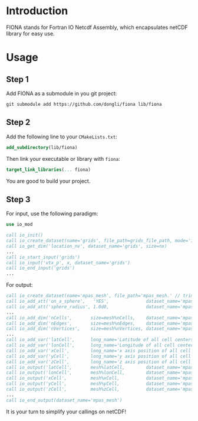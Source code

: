 # Introduction

FIONA stands for Fortran IO Netcdf Assembly, which encapsulates netCDF library for easy use.

# Usage

## Step 1

Add FIONA as a submodule in you git project:

```
git submodule add https://github.com/dongli/fiona lib/fiona
```

## Step 2

Add the following line to your `CMakeLists.txt`:
```cmake
add_subdirectory(lib/fiona)
```

Then link your executable or library with `fiona`:

```cmake
target_link_libraries(... fiona)
```

You are good to build your project.

## Step 3

For input, use the following paradigm:

```fortran
use io_mod

call io_init()
call io_create_dataset(name='grids', file_path=grids_file_path, mode='input')
call io_get_dim('location_nv', dataset_name='grids', size=nx)
...
call io_start_input('grids')
call io_input('vtx_p', x, dataset_name='grids')
call io_end_input('grids')
...
```

For output:

```fortran
call io_create_dataset(name='mpas_mesh', file_path='mpas_mesh.' // trim(to_string(mesh%nCells)) // '.nc')
call io_add_att('on_a_sphere',   'YES',              dataset_name='mpas_mesh')
call io_add_att('sphere_radius', 1.0d0,              dataset_name='mpas_mesh')
...
call io_add_dim('nCells',       size=mesh%nCells,    dataset_name='mpas_mesh')
call io_add_dim('nEdges',       size=mesh%nEdges,    dataset_name='mpas_mesh')
call io_add_dim('nVertices',    size=mesh%nVertices, dataset_name='mpas_mesh')
...
call io_add_var('latCell',      long_name='Latitude of all cell centers',     units='radian', dim_names=['nCells'], data_type='real(8)', dataset_name='mpas_mesh')
call io_add_var('lonCell',      long_name='Longitude of all cell centers',    units='radian', dim_names=['nCells'], data_type='real(8)', dataset_name='mpas_mesh')
call io_add_var('xCell',        long_name='x axis position of all cell centersunits='m',      dim_names=['nCells'], data_type='real(8)', dataset_name='mpas_mesh')
call io_add_var('yCell',        long_name='y axis position of all cell centersunits='m',      dim_names=['nCells'], data_type='real(8)', dataset_name='mpas_mesh')
call io_add_var('zCell',        long_name='z axis position of all cell centersunits='m',      dim_names=['nCells'], data_type='real(8)', dataset_name='mpas_mesh')
call io_output('latCell',       mesh%latCell,        dataset_name='mpas_mesh')
call io_output('lonCell',       mesh%lonCell,        dataset_name='mpas_mesh')
call io_output('xCell',         mesh%xCell,          dataset_name='mpas_mesh')
call io_output('yCell',         mesh%yCell,          dataset_name='mpas_mesh')
call io_output('zCell',         mesh%zCell,          dataset_name='mpas_mesh')
...
call io_end_output(dataset_name='mpas_mesh')
```

It is your turn to simplify your callings on netCDF!

